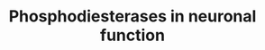 ---
annotations:
- id: DOID:11119
  parent: disease of mental health
  type: Disease Ontology
  value: Gilles de la Tourette syndrome
- id: DOID:12858
  parent: central nervous system disease
  type: Disease Ontology
  value: Huntington's disease
- id: DOID:1094
  parent: disease of mental health
  type: Disease Ontology
  value: attention deficit hyperactivity disorder
- id: DOID:10652
  parent: central nervous system disease
  type: Disease Ontology
  value: Alzheimer's disease
- id: PW:0000844
  parent: signaling pathway
  type: Pathway Ontology
  value: glutamate signaling pathway
- id: PW:0000272
  parent: signaling pathway
  type: Pathway Ontology
  value: neuron-to-neuron signaling pathways
- id: PW:0000394
  parent: signaling pathway
  type: Pathway Ontology
  value: dopamine signaling pathway
- id: DOID:14330
  parent: central nervous system disease
  type: Disease Ontology
  value: Parkinson's disease
- id: CL:0000540
  parent: animal cell
  type: Cell Type Ontology
  value: neuron
- id: DOID:5419
  parent: disease of mental health
  type: Disease Ontology
  value: schizophrenia
- id: DOID:10933
  parent: disease of mental health
  type: Disease Ontology
  value: obsessive-compulsive disorder
authors:
- Fehrhart
- Egonw
- MaintBot
- Cenna Doornbos
description: Phosphodiesterases are enzymes which break phosphodiester bonds and play
  an importan role in signaling pathways, especially in second messenger pathways
  which involve cyclic AMP or GMP.
last-edited: 2019-09-17
organisms:
- Homo sapiens
redirect_from:
- /index.php/Pathway:WP4222
- /instance/WP4222
- /instance/WP4222_rr124530
revision: r124530
schema-jsonld:
- '@context': https://schema.org/
  '@id': https://wikipathways.github.io/pathways/WP4222.html
  '@type': Dataset
  creator:
    '@type': Organization
    name: WikiPathways
  description: Phosphodiesterases are enzymes which break phosphodiester bonds and
    play an importan role in signaling pathways, especially in second messenger pathways
    which involve cyclic AMP or GMP.
  keywords:
  - ADCY1
  - ADCY10
  - ADCY2
  - ADCY3
  - ADCY4
  - ADCY5
  - ADCY6
  - ADCY7
  - ADCY8
  - ADCY9
  - ADORA2A
  - AMP
  - AMPA
  - CAMK2A
  - CHRNA7
  - CREB
  - Caffeine
  - Calcium
  - Cilostazol
  - Cyclic AMP
  - Cyclic GMP
  - DARPP-32
  - DRD1
  - DRD2
  - Dopamine
  - GMP
  - GRIA1
  - GRIN1
  - GRIN2A
  - GRIN2B
  - GRIN2C
  - GRIN2D
  - GTP
  - GUCY1A1
  - GUCY1A2
  - GUCY1A3
  - GUCY1B1
  - GUCY1B2
  - GUCY1B3
  - L-Glutamate
  - NOS1
  - Nitric oxide
  - PDE10A
  - PDE11A
  - PDE12
  - PDE1A
  - PDE1B
  - PDE1C
  - PDE2A
  - PDE3A
  - PDE3B
  - PDE4A
  - PDE4B
  - PDE4C
  - PDE4D
  - PDE5
  - PDE5A
  - PDE6A
  - PDE6B
  - PDE6C
  - PDE6D
  - PDE6G
  - PDE6H
  - PDE7A
  - PDE7B
  - PDE8A
  - PDE8B
  - PDE9A
  - PRKACA
  - PRKG1
  - Rolipram
  - Sildenafil
  license: CC0
  name: Phosphodiesterases in neuronal function
seo: CreativeWork
title: Phosphodiesterases in neuronal function
wpid: WP4222
---